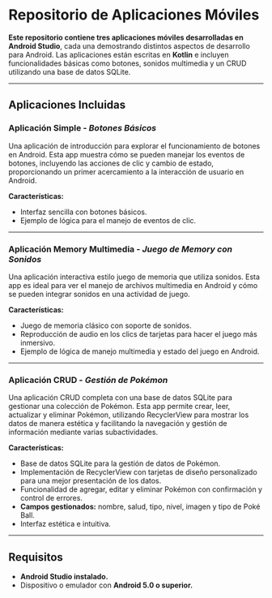 # Repositorio de Aplicaciones Móviles

**Este repositorio contiene tres aplicaciones móviles desarrolladas en Android Studio**, cada una demostrando distintos aspectos de desarrollo para Android. Las aplicaciones están escritas en **Kotlin** e incluyen funcionalidades básicas como botones, sonidos multimedia y un CRUD utilizando una base de datos SQLite.

---

## Aplicaciones Incluidas

### Aplicación Simple - *Botones Básicos*

Una aplicación de introducción para explorar el funcionamiento de botones en Android. Esta app muestra cómo se pueden manejar los eventos de botones, incluyendo las acciones de clic y cambio de estado, proporcionando un primer acercamiento a la interacción de usuario en Android.

**Características:**
- Interfaz sencilla con botones básicos.
- Ejemplo de lógica para el manejo de eventos de clic.

---

### Aplicación Memory Multimedia - *Juego de Memory con Sonidos*

Una aplicación interactiva estilo juego de memoria que utiliza sonidos. Esta app es ideal para ver el manejo de archivos multimedia en Android y cómo se pueden integrar sonidos en una actividad de juego.

**Características:**
- Juego de memoria clásico con soporte de sonidos.
- Reproducción de audio en los clics de tarjetas para hacer el juego más inmersivo.
- Ejemplo de lógica de manejo multimedia y estado del juego en Android.

---

### Aplicación CRUD - *Gestión de Pokémon*

Una aplicación CRUD completa con una base de datos SQLite para gestionar una colección de Pokémon. Esta app permite crear, leer, actualizar y eliminar Pokémon, utilizando RecyclerView para mostrar los datos de manera estética y facilitando la navegación y gestión de información mediante varias subactividades.

**Características:**
- Base de datos SQLite para la gestión de datos de Pokémon.
- Implementación de RecyclerView con tarjetas de diseño personalizado para una mejor presentación de los datos.
- Funcionalidad de agregar, editar y eliminar Pokémon con confirmación y control de errores.
- **Campos gestionados:** nombre, salud, tipo, nivel, imagen y tipo de Poké Ball.
- Interfaz estética e intuitiva.

---

## Requisitos

- **Android Studio instalado.**
- Dispositivo o emulador con **Android 5.0 o superior.**
